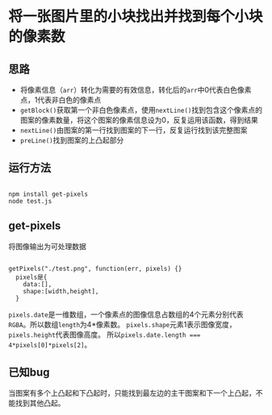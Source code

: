 # 将一张图片里的小块找出并找到每个小块的像素数
## 思路
* 将像素信息（`arr`）转化为需要的有效信息，转化后的`arr`中0代表白色像素点，1代表非白色的像素点
* `getBlock()`获取第一个非白色像素点，使用`nextLine()`找到包含这个像素点的图案的像素数量，将这个图案的像素信息设为0，反复运用该函数，得到结果
* `nextLine()`由图案的第一行找到图案的下一行，反复运行找到该完整图案
* `preLine()`找到图案的上凸起部分
## 运行方法
<pre><code>
npm install get-pixels
node test.js
</code></pre>
## get-pixels
将图像输出为可处理数据
<pre><code>
getPixels("./test.png", function(err, pixels) {}
  pixels是{
    data:[],
    shape:[width,height],
  }
</code></pre>
`pixels.date`是一维数组，一个像素点的图像信息占数组的4个元素分别代表`RGBA`。所以数组`length`为4*像素数。
`pixels.shape`元素1表示图像宽度，`pixels.height`代表图像高度。
所以`pixels.date.length === 4*pixels[0]*pixels[2]`。
## 已知bug
当图案有多个上凸起和下凸起时，只能找到最左边的主干图案和下一个上凸起，不能找到其他凸起。
